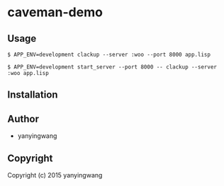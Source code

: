 # caveman-demo



## Usage

    $ APP_ENV=development clackup --server :woo --port 8000 app.lisp

    $ APP_ENV=development start_server --port 8000 -- clackup --server :woo app.lisp


## Installation

## Author

* yanyingwang

## Copyright

Copyright (c) 2015 yanyingwang

